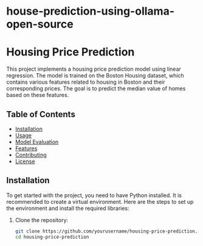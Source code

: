 # house-prediction-using-ollama-open-source

# Housing Price Prediction

This project implements a housing price prediction model using linear regression. The model is trained on the Boston Housing dataset, which contains various features related to housing in Boston and their corresponding prices. The goal is to predict the median value of homes based on these features.

## Table of Contents

- [Installation](#installation)
- [Usage](#usage)
- [Model Evaluation](#model-evaluation)
- [Features](#features)
- [Contributing](#contributing)
- [License](#license)

## Installation

To get started with the project, you need to have Python installed. It is recommended to create a virtual environment. Here are the steps to set up the environment and install the required libraries:

1. Clone the repository:

   ```bash
   git clone https://github.com/yourusername/housing-price-prediction.git
   cd housing-price-prediction
